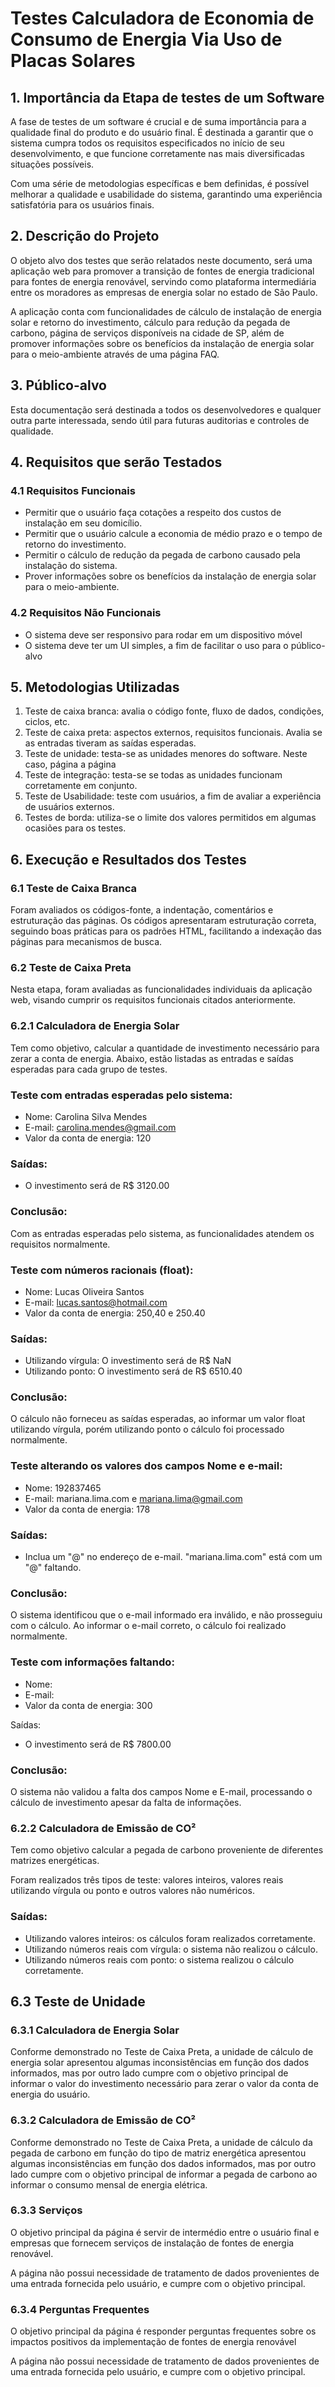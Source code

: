 # Testes Calculadora de Economia de Consumo de Energia Via Uso de Placas Solares

## 1. Importância da Etapa de testes de um Software
 
A fase de testes de um software é crucial e de suma importância para a qualidade final do produto e do usuário final. É destinada a garantir que o sistema cumpra todos os requisitos especificados no início de seu desenvolvimento, e que funcione corretamente nas mais diversificadas situações possíveis.

Com uma série de metodologias específicas e bem definidas, é possível melhorar a qualidade e usabilidade do sistema, garantindo uma experiência satisfatória para os usuários finais.

## 2. Descrição do Projeto

O objeto alvo dos testes que serão relatados neste documento, será uma aplicação web para promover a transição de fontes de energia tradicional para fontes de energia renovável, servindo como plataforma intermediária entre os moradores as empresas de energia solar no estado de São Paulo.

A aplicação conta com funcionalidades de cálculo de instalação de energia solar e retorno do investimento, cálculo para redução da pegada de carbono, página de serviços disponíveis na cidade de SP, além de promover informações sobre os benefícios da instalação de energia solar para o meio-ambiente através de uma página FAQ.

## 3. Público-alvo

Esta documentação será destinada a todos os desenvolvedores e qualquer outra parte interessada, sendo útil para futuras auditorias e controles de qualidade.

## 4. Requisitos que serão Testados

### 4.1 Requisitos Funcionais

* Permitir que o usuário faça cotações a respeito dos custos de instalação em seu domicílio.
* Permitir que o usuário calcule a economia de médio prazo e o tempo de retorno do investimento.
* Permitir o cálculo de redução da pegada de carbono causado pela instalação do sistema.
* Prover informações sobre os benefícios da instalação de energia solar para o meio-ambiente.

### 4.2 Requisitos Não Funcionais

* O sistema deve ser responsivo para rodar em um dispositivo móvel
* O sistema deve ter um UI simples, a fim de facilitar o uso para o público-alvo

## 5. Metodologias Utilizadas
<ol>
 <li>Teste de caixa branca: avalia o código fonte, fluxo de dados, condições, ciclos, etc.</li>
 <li>Teste de caixa preta: aspectos externos, requisitos funcionais. Avalia se as entradas tiveram as saídas esperadas.</li>
 <li>Teste de unidade: testa-se as unidades menores do software. Neste caso, página a página</li>
 <li>Teste de integração: testa-se se todas as unidades funcionam corretamente em conjunto.</li>
 <li>Teste de Usabilidade: teste com usuários, a fim de avaliar a experiência de usuários externos.</li>
 <li>Testes de borda: utiliza-se o limite dos valores permitidos em algumas ocasiões para os testes. </li>
</ol>

## 6. Execução e Resultados dos Testes

### 6.1 Teste de Caixa Branca

Foram avaliados os códigos-fonte, a indentação, comentários e estruturação das páginas. Os códigos apresentaram estruturação correta, seguindo boas práticas para os padrões HTML, facilitando a indexação das páginas para mecanismos de busca.

### 6.2 Teste de Caixa Preta

Nesta etapa, foram avaliadas as funcionalidades individuais da aplicação web, visando cumprir os requisitos funcionais citados anteriormente.

### 6.2.1 Calculadora de Energia Solar

Tem como objetivo, calcular a quantidade de investimento necessário para zerar a conta de energia. Abaixo, estão listadas as entradas e saídas esperadas para cada grupo de testes.

### Teste com entradas esperadas pelo sistema:

* Nome: Carolina Silva Mendes
* E-mail: carolina.mendes@gmail.com
* Valor da conta de energia: 120

### Saídas:

* O investimento será de R$ 3120.00

### Conclusão:

Com as entradas esperadas pelo sistema, as funcionalidades atendem os requisitos normalmente.

### Teste com números racionais (float):

* Nome: Lucas Oliveira Santos
* E-mail: lucas.santos@hotmail.com
* Valor da conta de energia: 250,40 e 250.40 

### Saídas:

* Utilizando vírgula: O investimento será de R$ NaN
* Utilizando ponto: O investimento será de R$ 6510.40

### Conclusão:

O cálculo não forneceu as saídas esperadas, ao informar um valor float utilizando vírgula, porém utilizando ponto o cálculo foi processado normalmente.

### Teste alterando os valores dos campos Nome e e-mail:

* Nome: 192837465
* E-mail: mariana.lima.com e mariana.lima@gmail.com
* Valor da conta de energia: 178

### Saídas:

* Inclua um "@" no endereço de e-mail. "mariana.lima.com" está com um "@" faltando.

### Conclusão:

O sistema identificou que o e-mail informado era inválido, e não prosseguiu com o cálculo. Ao informar o e-mail correto, o cálculo foi realizado normalmente.

### Teste com informações faltando:

* Nome:
* E-mail: 
* Valor da conta de energia: 300

Saídas:

* O investimento será de R$ 7800.00

### Conclusão:

O sistema não validou a falta dos campos Nome e E-mail, processando o cálculo de investimento apesar da falta de informações.

### 6.2.2 Calculadora de Emissão de CO²

Tem como objetivo calcular a pegada de carbono proveniente de diferentes matrizes energéticas.

Foram realizados três tipos de teste: valores inteiros, valores reais utilizando vírgula ou ponto e outros valores não numéricos.

### Saídas:

* Utilizando valores inteiros: os cálculos foram realizados corretamente.
* Utilizando números reais com vírgula: o sistema não realizou o cálculo.
* Utilizando números reais com ponto: o sistema realizou o cálculo corretamente.

## 6.3 Teste de Unidade

### 6.3.1 Calculadora de Energia Solar

Conforme demonstrado no Teste de Caixa Preta, a unidade de cálculo de energia solar apresentou algumas inconsistências em função dos dados informados, mas por outro lado cumpre com o objetivo principal de informar o valor do investimento necessário para zerar o valor da conta de energia do usuário.

### 6.3.2 Calculadora de Emissão de CO²

Conforme demonstrado no Teste de Caixa Preta, a unidade de cálculo da pegada de carbono em função do tipo de matriz energética apresentou algumas inconsistências em função dos dados informados, mas por outro lado cumpre com o objetivo principal de informar a pegada de carbono ao informar o consumo mensal de energia elétrica.

### 6.3.3 Serviços

O objetivo principal da página é servir de intermédio entre o usuário final e empresas que fornecem serviços de instalação de fontes de energia renovável.

A página não possui necessidade de tratamento de dados provenientes de uma entrada fornecida pelo usuário, e cumpre com o objetivo principal.

### 6.3.4 Perguntas Frequentes

O objetivo principal da página é responder perguntas frequentes sobre os impactos positivos da implementação de fontes de energia renovável 

A página não possui necessidade de tratamento de dados provenientes de uma entrada fornecida pelo usuário, e cumpre com o objetivo principal.
